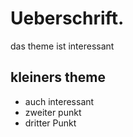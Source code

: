 
# Ueberschrift.
das theme ist interessant
## kleiners theme
 - auch interessant
 - zweiter punkt
 - dritter Punkt
